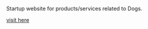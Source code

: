 Startup website for products/services related to Dogs.

<a href = "https://nilesh8757.github.io/projects/doggo/" target = "_blank">visit here</a>
